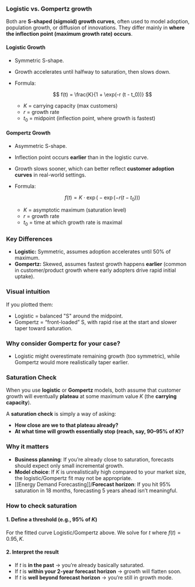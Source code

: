 ### Logistic vs. Gompertz growth

Both are **S-shaped (sigmoid) growth curves**, often used to model adoption, population growth, or diffusion of innovations. They differ mainly in **where the inflection point (maximum growth rate) occurs**.

#### **Logistic Growth**

* Symmetric S-shape.
* Growth accelerates until halfway to saturation, then slows down.
* Formula:

  $$
  f(t) = \frac{K}{1 + \exp(-r (t - t_0))}
  $$

  * $K$ = carrying capacity (max customers)
  * $r$ = growth rate
  * $t_0$ = midpoint (inflection point, where growth is fastest)

#### **Gompertz Growth**

* Asymmetric S-shape.
* Inflection point occurs **earlier** than in the logistic curve.
* Growth slows sooner, which can better reflect **customer adoption curves** in real-world settings.
* Formula:

  $$
  f(t) = K \cdot \exp\big(-\exp(-r (t - t_0))\big)
  $$

  * $K$ = asymptotic maximum (saturation level)
  * $r$ = growth rate
  * $t_0$ = time at which growth rate is maximal

### Key Differences

* **Logistic:** Symmetric, assumes adoption accelerates until 50% of maximum.
* **Gompertz:** Skewed, assumes fastest growth happens **earlier** (common in customer/product growth where early adopters drive rapid initial uptake).

### Visual intuition

If you plotted them:

* Logistic = balanced "S" around the midpoint.
* Gompertz = “front-loaded” S, with rapid rise at the start and slower taper toward saturation.

### Why consider Gompertz for your case?

* Logistic might overestimate remaining growth (too symmetric), while Gompertz would more realistically taper earlier.

### Saturation Check

When you use **logistic** or **Gompertz** models, both assume that customer growth will eventually **plateau** at some maximum value $K$ (the **carrying capacity**).

A **saturation check** is simply a way of asking:

* **How close are we to that plateau already?**
* **At what time will growth essentially stop (reach, say, 90–95% of $K$)?**

### Why it matters

* **Business planning**: If you’re already close to saturation, forecasts should expect only small incremental growth.
* **Model choice**: If $K$ is unrealistically high compared to your market size, the logistic/Gompertz fit may not be appropriate.
* [[Energy Demand Forecasting]]/**Forecast horizon**: If you hit 95% saturation in 18 months, forecasting 5 years ahead isn’t meaningful.

### How to check saturation

#### 1. Define a threshold (e.g., 95% of $K$)

For the fitted curve Logistic/Gompertz above. We solve for $t$ where $f(t) = 0.95 , K$.

#### 2. Interpret the result

* If $t$ is **in the past** -> you’re already basically saturated.
* If $t$ is **within your 2-year forecast horizon** -> growth will flatten soon.
* If $t$ is **well beyond forecast horizon** -> you’re still in growth mode.
